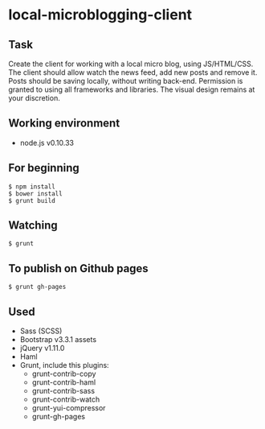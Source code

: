 local-microblogging-client
==========================

## Task ##
Create the client for working with a local micro blog, using JS/HTML/CSS. The client should allow watch the news feed, add new posts and remove it. Posts should be saving locally, without writing back-end. Permission is granted to using all frameworks and libraries. The visual design remains at your discretion.

## Working environment ##
- node.js v0.10.33


## For beginning ##
```
$ npm install
$ bower install
$ grunt build
```

## Watching ##
```
$ grunt
```

## To publish on Github pages ##
```
$ grunt gh-pages
```

## Used ##
- Sass (SCSS)
- Bootstrap v3.3.1 assets
- jQuery v1.11.0
- Haml
- Grunt, include this plugins:
  - grunt-contrib-copy
  - grunt-contrib-haml
  - grunt-contrib-sass
  - grunt-contrib-watch
  - grunt-yui-compressor
  - grunt-gh-pages